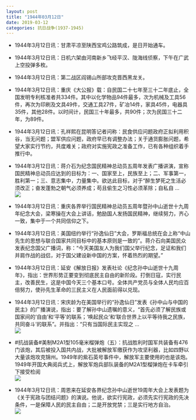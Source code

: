 ```yaml
---
layout: post
title: "1944年03月12日"
date: 2019-03-12
categories: 抗日战争(1937-1945)
---
```


<meta name="referrer" content="no-referrer" />

- 1944年3月12日讯：甘肃平凉至陕西宝鸡公路筑成，是日开始通车。 

- 1944年3月12日讯：日机六架由河南新乡飞经平汉、陇海线侦察，下午在广武上空投弹多枚。 

- 1944年3月12日讯：第二战区阎锡山所部攻克晋西黑龙关。 

- 1944年3月12日讯：重庆《大公报》载：自民国二十七年至三十二年底止，全国发明专利核准者共334件。其中以化学物品94件最多，次为机械及工具56件，再次为印刷及文具49件，交通工具27件，矿冶14件，家具45件，电器具35件，其他28件。以时间计，民国三十年最多，共90件；次为民国三十二年，为89件。 

- 1944年3月12日讯：孔祥熙在昆明答记者问称：民食供应问题政府正拟利用积谷，当无问题；盟军供应问题，政府早已有调整办法；关于通货膨胀问题，希望大家实行节约，共度难关；政府对实施宪政之准备工作，已有各种组织着手推行中。 

- 1944年3月12日讯：蒋介石为纪念国民精神总动员五周年发表广播讲演，宣称国民精神总动员应达到的目标为：一、国家至上，民族至上；二、军事第一，胜利第一；三、意志集中，力量集中。欲达此目标，对于“醉生梦死之生活必须改正；奋发蓬勃之朝气必须养成；苟且偷生之习性必须革除；自私自 ... <br/><img src="https://wx2.sinaimg.cn/large/aca367d8ly1g1060owdtpj20c80cw0sw.jpg" />

- 1944年3月12日讯：重庆各界举行国民精神总动员五周年暨孙中山逝世十九周年纪念大会，梁寒操在大会上讲话，勉励国人发扬国民精神，继续努力，齐心一致，集中于一个共同信仰之下。 

- 1944年3月12日讯：美国纽约举行“孙逸仙日”大会，罗斯福总统在会上称“中山先生的思想与联合国家共同目标中的基本原则是一致的”。蒋介石向美国民众发表纪念国父广播词，称：“今天美国友人为我们国父举行纪念，足证和我们并肩作战的战侣，对于国父建设新中国的方案，怀着热烈的期望。” 

- 1944年3月12日讯：延安《解放日报》发表社论《纪念孙中山逝世十九周年》，指出：世界形势正要变到彻底民主自由的新阶段。打倒日寇，实行民主，改善民生，这是中国今天三个基本口号。全体共产党员与全体人民均应百倍努力，使孙先生革命的三民主义在人民面前得以兑现。 

- 1944年3月12日讯：宋庆龄为在美国举行的“孙逸仙日”发表《孙中山与中国的民主》的广播演说，指出：要了解孙中山遗嘱的意义，“首先必须了解民族或国家间的‘自由’和‘平等’的联系；‘唤起民众’和‘联合世界上以平等待我之民族，共同奋斗’的联系”。并指出：“只有当国际民主实现之 ... <br/><img src="https://wx4.sinaimg.cn/large/aca367d8ly1g0ztvoj0adj20c8090mx6.jpg" />

- #抗战装备#美制M2A1型105毫米榴弹炮（五）：抗战胜利时国军共装备有476门该炮，其后被投入国共内战，大批被解放军缴获作为攻坚利器，比如四野以大量该炮攻克锦州。1949年的紫石英号事件中，解放军主要使用的也是该炮。1949年开国大典阅兵式上，解放军炮兵部队装备的M2A1型榴弹炮在卡车牵引下接受检阅 <br/><img src="https://wx1.sinaimg.cn/large/aca367d8ly1g0zs57sfe0j207h0dw3zz.jpg" />

- 1944年3月12日讯：周恩来在延安各界纪念孙中山逝世19周年大会上发表题为《关于宪政与团结问题》的演说。他说，欲实行宪政，必须先实行宪政的先决条件，一是保障人民的民主自由；二是开放党禁；三是实行地方自治。 <br/><img src="https://wx3.sinaimg.cn/large/aca367d8ly1g0zoopdmuoj20c80hr3yt.jpg" />

